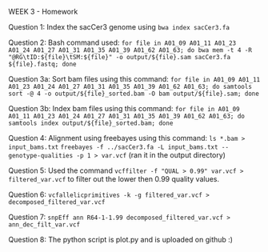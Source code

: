 WEEK 3 - Homework

Question 1: Index the sacCer3 genome using `bwa index sacCer3.fa `

Question 2: Bash command used: `for file in A01_09 A01_11 A01_23 A01_24 A01_27 A01_31 A01_35 A01_39 A01_62 A01_63; do bwa mem -t 4 -R "@RG\tID:${file}\tSM:${file}" -o output/${file}.sam sacCer3.fa ${file}.fastq; done`

Question 3a: Sort bam files using this command: `for file in A01_09 A01_11 A01_23 A01_24 A01_27 A01_31 A01_35 A01_39 A01_62 A01_63; do samtools sort -@ 4 -o output/${file}_sorted.bam -O bam output/${file}.sam; done`

Question 3b: Index bam files using this command: `for file in A01_09 A01_11 A01_23 A01_24 A01_27 A01_31 A01_35 A01_39 A01_62 A01_63; do samtools index output/${file}_sorted.bam; done`

Question 4: Alignment using freebayes using this command:
`ls *.bam > input_bams.txt`
`freebayes -f ../sacCer3.fa -L input_bams.txt --genotype-qualities -p 1 > var.vcf` (ran it in the output directory)

Question 5: Used the command `vcffilter -f "QUAL > 0.99" var.vcf > filtered_var.vcf` to filter out the lower then 0.99 quality values.

Question 6: `vcfallelicprimitives -k -g filtered_var.vcf > decomposed_filtered_var.vcf`

Question 7: `snpEff ann R64-1-1.99 decomposed_filtered_var.vcf > ann_dec_filt_var.vcf`

Question 8: The python script is plot.py and is uploaded on github :)

